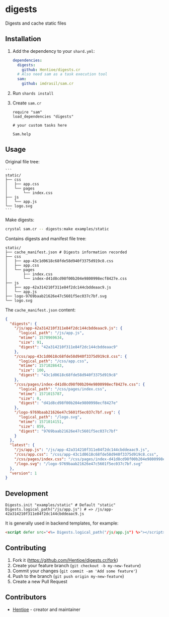 # digests

Digests and cache static files

## Installation

1. Add the dependency to your `shard.yml`:

   ```yaml
   dependencies:
     digests:
       github: Hentioe/digests.cr
     # Also need sam as a task execution tool
     sam:
       github: imdrasil/sam.cr
   ```

2. Run `shards install`

3. Create `sam.cr`

   ```crystal
   require "sam"
   load_dependencies "digests"

   # your custom tasks here

   Sam.help
   ```

## Usage

Original file tree:

    ```
    static/
    ├── css
    │   ├── app.css
    │   └── pages
    │       └── index.css
    ├── js
    │   └── app.js
    └── logo.svg
    ```

Make digests:

```bash
crystal sam.cr -- digests:make examples/static
```

Contains digests and manifest file tree:

```
static/
├── cache_manifest.json # Digests information recorded
├── css
│   ├── app-43c1d0618c68fde58d940f3375d919c8.css
│   ├── app.css
│   └── pages
│       ├── index.css
│       └── index-d41d8cd98f00b204e9800998ecf8427e.css
├── js
│   ├── app-42a314210f311e84f2dc144cbddeaac9.js
│   └── app.js
├── logo-9769baab21626e47c5601f5ec037c7bf.svg
└── logo.svg
```

The `cache_manifest.json` content:

```json
{
  "digests": {
    "/js/app-42a314210f311e84f2dc144cbddeaac9.js": {
      "logical_path": "/js/app.js",
      "mtime": 1570969634,
      "size": 91,
      "digest": "42a314210f311e84f2dc144cbddeaac9"
    },
    "/css/app-43c1d0618c68fde58d940f3375d919c8.css": {
      "logical_path": "/css/app.css",
      "mtime": 1571028643,
      "size": 100,
      "digest": "43c1d0618c68fde58d940f3375d919c8"
    },
    "/css/pages/index-d41d8cd98f00b204e9800998ecf8427e.css": {
      "logical_path": "/css/pages/index.css",
      "mtime": 1571015787,
      "size": 0,
      "digest": "d41d8cd98f00b204e9800998ecf8427e"
    },
    "/logo-9769baab21626e47c5601f5ec037c7bf.svg": {
      "logical_path": "/logo.svg",
      "mtime": 1571014151,
      "size": 859,
      "digest": "9769baab21626e47c5601f5ec037c7bf"
    }
  },
  "latest": {
    "/js/app.js": "/js/app-42a314210f311e84f2dc144cbddeaac9.js",
    "/css/app.css": "/css/app-43c1d0618c68fde58d940f3375d919c8.css",
    "/css/pages/index.css": "/css/pages/index-d41d8cd98f00b204e9800998ecf8427e.css",
    "/logo.svg": "/logo-9769baab21626e47c5601f5ec037c7bf.svg"
  },
  "version": 1
}
```

## Development

```crystal
Digests.init "examples/static" # Default "static"
Digests.logical_path("/js/app.js") # => /js/app-42a314210f311e84f2dc144cbddeaac9.js
```

It is generally used in backend templates, for example:

```html
<script defer src="<%= Digests.logical_path("/js/app.js") %>"></script>
```

## Contributing

1. Fork it (<https://github.com/Hentioe/digests.cr/fork>)
2. Create your feature branch (`git checkout -b my-new-feature`)
3. Commit your changes (`git commit -am 'Add some feature'`)
4. Push to the branch (`git push origin my-new-feature`)
5. Create a new Pull Request

## Contributors

- [Hentioe](https://github.com/Hentioe) - creator and maintainer
